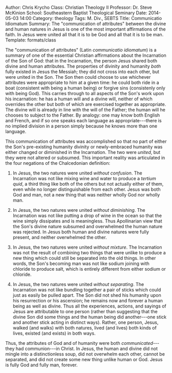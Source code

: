 Author: Chris Krycho
Class: Christian Theology II
Professor: Dr. Steve McKinion
School: Southeastern Baptist Theological Seminary
Date: 2014-05-03 14:00
Category: theology
Tags: M. Div., SEBTS
Title: Communicatio Idiomatum
Summary: The "communication of attributes" between the divine and human natures in Jesus is one of the most important affirmations of the faith. In Jesus were united all that it is to be God and all that it is to be man.
Template: formats/class

The "communication of attributes" (Latin _communicatio idiomatum_) is a summary
of one of the essential Christian affirmations about the Incarnation of the Son
of God: that in the Incarnation, the person Jesus shared both divine and human
attributes. The properties of divinity and humanity *both* fully existed in
Jesus the Messiah; they did not cross into each other, but were united in the
Son. The Son then could choose to use whichever attributes were appropriate to
him at a given time: he could both ride in a boat (consistent with being a human
being) or forgive sins (consistenly only with being God). This carries through
to all aspects of the Son's work upon his incarnation: he has a human will and a
divine will, neither of which overrides the other but both of which are
exercised together as appropriate. The divine will is already in line with the
will of the Father; the human will he chooses to subject to the Father. By
analogy: one may know both English and French, and if so one speaks each
language as appropriate---there is no implied division in a person simply
because he knows more than one language.

This communication of attributes was accomplished so that no part of either the
Son's pre-existing humanity divinity or newly-embraced humanity was either
changed or diminished in the Incarnation. The two were *united*, but they were
not altered or subsumed. This important reality was articulated in the four
negations of the Chalcedonian definition:

 1. In Jesus, the two natures were united *without confusion*. The Incarnation
    was not like mixing wine and water to produce a *tertium quid*, a third
    thing like both of the others but not actually either of them, even while no
    longer distinguishable from each other. Jesus was both God and man, not a
    new thing that was neither wholly God nor wholly man.
 
 2. In Jesus, the two natures were united *without diminishing*. The Incarnation
    was not like putting a drop of wine in the ocean so that the wine simply
    dissipates and is meaningless. Thus Apollinarian view that the Son's divine
    nature subsumed and overwhelmed the human nature was rejected. In Jesus both
    human and divine natures were fully present, and neither overwhelmed the
    other.
 
 3. In Jesus, the two natures were united *without mixture*. The Incarnation was
    not the result of combining two things that were unlike to produce a new
    thing which could still be separated into the old things. In other words,
    the Son's becoming man was not like sodium joining with chloride to produce
    salt, which is entirely different from either sodium or chloride.
 
 4. In Jesus, the two natures were united *without separating*. The Incarnation
    was not like bundling together a pair of sticks which could just as easily
    be pulled apart. The Son did not shed his humanity upon his resurrection or
    his ascension; he remains now and forever a human being as well as divine.
    Thus all the experiences, actions, and sayings of Jesus are attributable to
    one person (rather than suggesting that the divine Son did some things and
    the human being did another---one stick and another stick acting in distinct
    ways). Rather, one person, Jesus, walked (and walks) with both natures,
    lived (and lives) both kinds of lives, existed (and exists) in both ways.

Thus, the attributes of God and of humanity were both *communicated*---they had
communion---in Christ. In Jesus, the human and divine did not mingle into a
distinctionless soup, did not overwhelm each other, cannot be separated, and did
not create some new thing unlike human or God. Jesus is fully God and fully man,
forever.